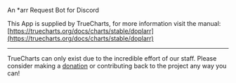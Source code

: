 An *arr Request Bot for Discord

This App is supplied by TrueCharts, for more information visit the manual: [https://truecharts.org/docs/charts/stable/doplarr](https://truecharts.org/docs/charts/stable/doplarr)

---

TrueCharts can only exist due to the incredible effort of our staff.
Please consider making a [donation](https://truecharts.org/docs/about/sponsor) or contributing back to the project any way you can!
